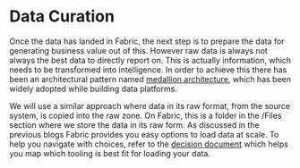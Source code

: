 # Data Curation

Once the data has landed in Fabric, the next step is to prepare the data for generating business value out of this. However raw data is always not always the best data to directly report on. This is actually information, which needs to be transformed into intelligence. In order to achieve this there has been an architectural pattern named [medallion architecture](https://learn.microsoft.com/en-us/azure/databricks/lakehouse/medallion), which has been widely adopted while building data platforms.

We will use a similar approach where data in its raw format, from the source system,  is copied into the raw zone. On Fabric, this is a folder in the /Files section where we store the data in its raw form. As discussed in the previous blogs Fabric provides you easy options to load data at scale. To help you navigate with choices, refer to the [decision document](https://learn.microsoft.com/en-us/fabric/get-started/decision-guide-pipeline-dataflow-spark#copy-activity-dataflow-and-spark-properties) which helps you map which tooling is best fit for loading your data.


